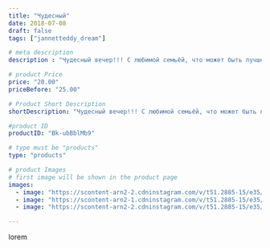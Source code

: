 ```yaml
---
title: "Чудесный"
date: 2018-07-08
draft: false
tags: ["jannetteddy_dream"]

# meta description
description : "Чудесный вечер!!! С любимой семьёй, что может быть лучше!!! Любимые сыночки 👨‍👩‍👦‍👦❤️❤️ #яжелаювсемсчастья"

# product Price
price: "20.00"
priceBefore: "25.00"

# Product Short Description
shortDescription: "Чудесный вечер!!! С любимой семьёй, что может быть лучше!!! Любимые сыночки 👨‍👩‍👦‍👦❤️❤️ #яжелаювсемсчастья"

#product ID
productID: "Bk-ubBblMb9"

# type must be "products"
type: "products"

# product Images
# first image will be shown in the product page
images:
  - image: "https://scontent-arn2-2.cdninstagram.com/v/t51.2885-15/e35/36148095_1709765352410588_5732488963025797120_n.jpg?_nc_ht=scontent-arn2-2.cdninstagram.com&_nc_cat=108&_nc_ohc=PoKJwRuk_UYAX8-LiZ9&se=7&tp=1&oh=e57ac559af033fb4cf6e35e931d6bdbc&oe=605BDCF9&ig_cache_key=MTgxOTA5NTA3Mzk2MTIyMTUwNw%3D%3D.2"
  - image: "https://scontent-arn2-1.cdninstagram.com/v/t51.2885-15/e35/36136763_199030737462539_6191639628601098240_n.jpg?_nc_ht=scontent-arn2-1.cdninstagram.com&_nc_cat=111&_nc_ohc=Awg8zqfvt1UAX8axBVd&se=7&tp=1&oh=798f5180217fa96aba970720d3678f74&oe=605CEC29&ig_cache_key=MTgxOTA5NTA5NjgyMDEzNTExNg%3D%3D.2"
  - image: "https://scontent-arn2-2.cdninstagram.com/v/t51.2885-15/e35/36927044_1991258287564916_4392174899968344064_n.jpg?_nc_ht=scontent-arn2-2.cdninstagram.com&_nc_cat=108&_nc_ohc=NWn3ILXZAhwAX-_TIgm&se=7&tp=1&oh=091789f50eed9cbfa6875bd9766beed6&oe=605C81FC&ig_cache_key=MTgxOTA5NTEyMTcxNzYwMzU0OA%3D%3D.2"

---
```

lorem
